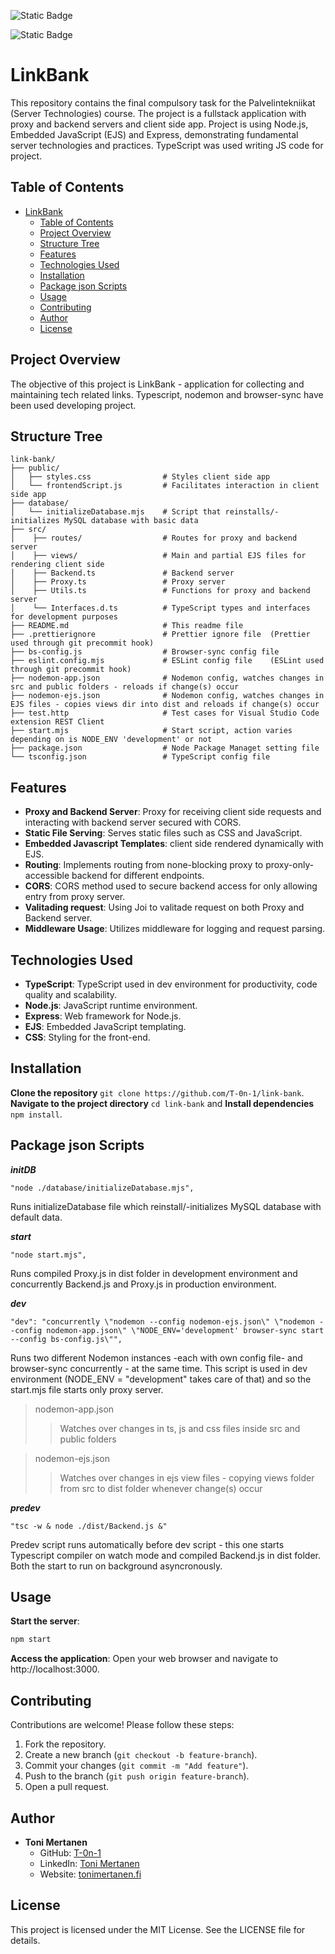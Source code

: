 ![Static Badge](https://img.shields.io/badge/student_name-Toni_Mertanen-blue)

![Static Badge](https://img.shields.io/badge/student_number-x085916-blue)

# LinkBank

This repository contains the final compulsory task for the Palvelintekniikat (Server Technologies) course.
The project is a fullstack application with proxy and backend servers and client side app.
Project is using Node.js, Embedded JavaScript (EJS) and Express, demonstrating fundamental server technologies and practices.
TypeScript was used writing JS code for project.

## Table of Contents

- [LinkBank](#linkbank)
  - [Table of Contents](#table-of-contents)
  - [Project Overview](#project-overview)
  - [Structure Tree](#structure-tree)
  - [Features](#features)
  - [Technologies Used](#technologies-used)
  - [Installation](#installation)
  - [Package json Scripts](#package-json-scripts)
  - [Usage](#usage)
  - [Contributing](#contributing)
  - [Author](#author)
  - [License](#license)

## Project Overview

The objective of this project is LinkBank - application for collecting and maintaining tech related links.
Typescript, nodemon and browser-sync have been used developing project.

## Structure Tree

```plaintext
link-bank/
├── public/
│   ├── styles.css                # Styles client side app
│   └── frontendScript.js         # Facilitates interaction in client side app
├── database/
│   └── initializeDatabase.mjs    # Script that reinstalls/-initializes MySQL database with basic data
├── src/
│    ├── routes/                  # Routes for proxy and backend server
│    ├── views/                   # Main and partial EJS files for rendering client side
│    ├── Backend.ts               # Backend server
│    ├── Proxy.ts                 # Proxy server
│    ├── Utils.ts                 # Functions for proxy and backend server
│    └── Interfaces.d.ts          # TypeScript types and interfaces for development purposes
├── README.md                     # This readme file
├── .prettierignore               # Prettier ignore file  (Prettier used through git precommit hook)
├── bs-config.js                  # Browser-sync config file
├── eslint.config.mjs             # ESLint config file    (ESLint used through git precommit hook)
├── nodemon-app.json              # Nodemon config, watches changes in src and public folders - reloads if change(s) occur
├── nodemon-ejs.json              # Nodemon config, watches changes in EJS files - copies views dir into dist and reloads if change(s) occur
├── test.http                     # Test cases for Visual Studio Code extension REST Client
├── start.mjs                     # Start script, action varies depending on is NODE_ENV 'development' or not
├── package.json                  # Node Package Managet setting file
└── tsconfig.json                 # TypeScript config file
```

## Features

- **Proxy and Backend Server**: Proxy for receiving client side requests and interacting with backend server secured with CORS.
- **Static File Serving**: Serves static files such as CSS and JavaScript.
- **Embedded Javascript Templates**: client side rendered dynamically with EJS.
- **Routing**: Implements routing from none-blocking proxy to proxy-only-accessible backend for different endpoints.
- **CORS**: CORS method used to secure backend access for only allowing entry from proxy server.
- **Valitading request**: Using Joi to valitade request on both Proxy and Backend server.
- **Middleware Usage**: Utilizes middleware for logging and request parsing.

## Technologies Used

- **TypeScript**: TypeScript used in dev environment for productivity, code quality and scalability.
- **Node.js**: JavaScript runtime environment.
- **Express**: Web framework for Node.js.
- **EJS**: Embedded JavaScript templating.
- **CSS**: Styling for the front-end.

## Installation

**Clone the repository** `git clone https://github.com/T-0n-1/link-bank`. **Navigate to the project directory** `cd link-bank` and
**Install dependencies** `npm install`.

## Package json Scripts

**_initDB_**

```
"node ./database/initializeDatabase.mjs",
```

Runs initializeDatabase file which reinstall/-initializes MySQL database with default data.

**_start_**

```
"node start.mjs",
```

Runs compiled Proxy.js in dist folder in development environment and concurrently Backend.js and Proxy.js in production environment.

**_dev_**

```
"dev": "concurrently \"nodemon --config nodemon-ejs.json\" \"nodemon --config nodemon-app.json\" \"NODE_ENV='development' browser-sync start --config bs-config.js\"",
```

Runs two different Nodemon instances -each with own config file- and browser-sync concurrently - at the same time. This script is used in dev environment (NODE_ENV = "development" takes care of that) and so the start.mjs file starts only proxy server.

> nodemon-app.json
>
> > Watches over changes in ts, js and css files inside src and public folders

> nodemon-ejs.json
>
> > Watches over changes in ejs view files - copying views folder from src to dist folder whenever change(s) occur

**_predev_**

```
"tsc -w & node ./dist/Backend.js &"
```

Predev script runs automatically before dev script - this one starts Typescript compiler on watch mode and compiled Backend.js in dist folder. Both the start to run on background asyncronously.

## Usage

**Start the server**:

```bash
npm start
```

**Access the application**:
Open your web browser and navigate to http://localhost:3000.

## Contributing

Contributions are welcome! Please follow these steps:

1. Fork the repository.
2. Create a new branch (`git checkout -b feature-branch`).
3. Commit your changes (`git commit -m "Add feature"`).
4. Push to the branch (`git push origin feature-branch`).
5. Open a pull request.

## Author

- **Toni Mertanen**
  - GitHub: [T-0n-1](https://github.com/T-0n-1)
  - LinkedIn: [Toni Mertanen](https://www.linkedin.com/in/toni-mertanen)
  - Website: [tonimertanen.fi](https://tonimertanen.fi)

## License

This project is licensed under the MIT License. See the LICENSE file for details.
